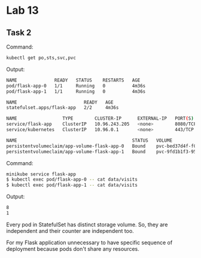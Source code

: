 # Lab 13

## Task 2

Command:
```bash
kubectl get po,sts,svc,pvc
```

Output:
```bash
NAME              READY   STATUS    RESTARTS   AGE
pod/flask-app-0   1/1     Running   0          4m36s
pod/flask-app-1   1/1     Running   0          4m36s

NAME                         READY   AGE
statefulset.apps/flask-app   2/2     4m36s

NAME                 TYPE        CLUSTER-IP      EXTERNAL-IP   PORT(S)    AGE
service/flask-app    ClusterIP   10.96.243.205   <none>        8080/TCP   4m36s
service/kubernetes   ClusterIP   10.96.0.1       <none>        443/TCP    22d

NAME                                           STATUS   VOLUME                                     CAPACITY   ACCESS MODES   STORAGECLASS   AGE
persistentvolumeclaim/app-volume-flask-app-0   Bound    pvc-bed37d4f-f0d6-4b70-a565-0e3d5ce6102c   10M        RWO            standard       4m36s
persistentvolumeclaim/app-volume-flask-app-1   Bound    pvc-9fd1b1f3-95af-4bee-ac7d-6a9bac4b3e94   10M        RWO            standard       4m36s
```

Command:
```bash
minikube service flask-app
$ kubectl exec pod/flask-app-0 -- cat data/visits
$ kubectl exec pod/flask-app-1 -- cat data/visits
```

Output:
```bash
8
1
```

Every pod in StatefulSet has distinct storage volume. So, they are independent and their counter are independent too.

For my Flask application unnecessary to have specific sequence of deployment because pods don't share any resources.
